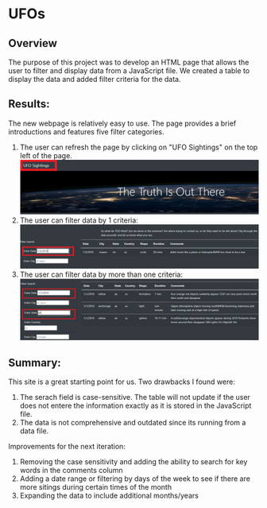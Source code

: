 # UFOs

## Overview
The purpose of this project was to develop an HTML page that allows the user to filter and display data from a JavaScript file.
We created a table to display the data and added filter criteria for the data.   


## Results: 
The new webpage is relatively easy to use. The page provides a brief introductions and features five filter categories. 
1. The user can refresh the page by clicking on "UFO Sightings" on the top left of the page.
![image](https://github.com/mmanackal/UFOs/blob/main/Resources/Refresh.png)
2. The user can filter data by 1 criteria:
![image](https://github.com/mmanackal/UFOs/blob/main/Resources/one_filter.png)
3. The user can filter data by more than one criteria:
![image](https://github.com/mmanackal/UFOs/blob/main/Resources/multiple_filters.png)

## Summary:
This site is a great starting point for us. Two drawbacks I found were:
1. The serach field is case-sensitive. The table will not update if the user does not entere the information exactly as it is
stored in the JavaScript file.
2. The data is not comprehensive and outdated since its running from a data file. 

Improvements for the next iteration:
1. Removing the case sensitivity and adding the ability to search for key words in the comments column
2. Adding a date range or filtering by days of the week to see if there are more sitings during certain times of the month
3. Expanding the data to include additional months/years
